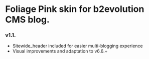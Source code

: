 # Foliage Pink skin for b2evolution CMS blog.

### v1.1.

- Sitewide_header included for easier multi-blogging experience
- Visual improvements and adaptation to v6.6.+
